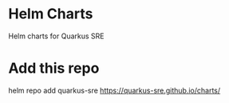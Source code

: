 # Helm Charts

Helm charts for Quarkus SRE
# Add this repo

helm repo add quarkus-sre https://quarkus-sre.github.io/charts/